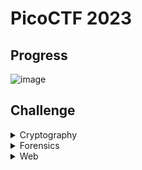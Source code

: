 # **PicoCTF 2023**
## **Progress**

![image](https://github.com/TITANs1506/CTF-Writeups/assets/42516564/e3a629b3-4cf3-4cb4-a45f-486e360face2)

## **Challenge**
<details>
 <summary>Cryptography</summary>
  
  * [**DIZZY**](https://github.com/TITANs1506/CTF-Writeups/tree/main/TFC%20CTF%202023/Cryptography/DIZZY)
  * [**MAYDAY!**](https://github.com/TITANs1506/CTF-Writeups/tree/main/TFC%20CTF%202023/Cryptography/MAYDAY!)
  
</details>


<details>
 <summary>Forensics</summary>
  
  * [**DOWN BAD**](https://github.com/TITANs1506/CTF-Writeups/tree/main/TFC%20CTF%202023/Forensic/DOWN%20BAD)
  * [**SOME TRAFFIC**](https://github.com/TITANs1506/CTF-Writeups/tree/main/TFC%20CTF%202023/Forensic/SOME%20TRAFFIC)
  
</details>

  
<details>
 <summary>Web</summary>
  
  * [**BABY DUCKY NOTES**](https://github.com/TITANs1506/CTF-Writeups/tree/main/TFC%20CTF%202023/Web/BABY%20DUCKY%20NOTES)
  
</details>










